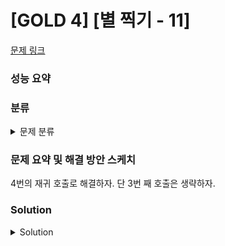 # [GOLD 4] [별 찍기 - 11]

[문제 링크](https://www.acmicpc.net/problem/2448) 

### 성능 요약

### 분류

<details><summary>문제 분류</summary> 

[분할 정복]

</details>

### 문제 요약 및 해결 방안 스케치

4번의 재귀 호출로 해결하자. 단 3번 째 호출은 생략하자. 

### Solution

<details><summary>Solution</summary> 

[Source Code]

</details>
